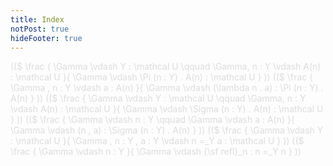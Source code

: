 ```yaml
---
title: Index
notPost: true
hideFooter: true
---
```


<div class="fancy">
(($
\frac {
  \Gamma \vdash Y : \mathcal U \qquad \Gamma, n : Y \vdash A(n) : \mathcal U
}{
  \Gamma \vdash \Pi (n : Y) . A(n) : \mathcal U
}
))
(($
\frac {
 \Gamma , n : Y \vdash a : A(n)
}{
  \Gamma \vdash (\lambda n . a) : \Pi (n : Y) . A(n)
}
))
(($
\frac {
  \Gamma \vdash Y : \mathcal U \qquad \Gamma, n : Y \vdash A(n) : \mathcal U
}{
  \Gamma \vdash \Sigma (n : Y) . A(n) : \mathcal U
}
))
(($
\frac {
  \Gamma \vdash n : Y \qquad \Gamma \vdash a : A(n)
}{
  \Gamma \vdash (n , a) : \Sigma (n : Y) . A(n)
}
))
(($
\frac {
  \Gamma \vdash Y : \mathcal U
}{
  \Gamma , n : Y , a : Y \vdash n =_Y a : \mathcal U
}
))
(($
\frac {
  \Gamma \vdash n : Y
}{
  \Gamma \vdash {\sf refl}_n : n =_Y n
}
))
</div>

<style>
.fancy {
  color: #ddd;
  animation: fancy 10s infinite;
}

@keyframes fancy {
  0% { opacity: 1 }
  80% { opacity: 0.5 }
  100% { opacity: 1 } 
}
</style>

<br />
